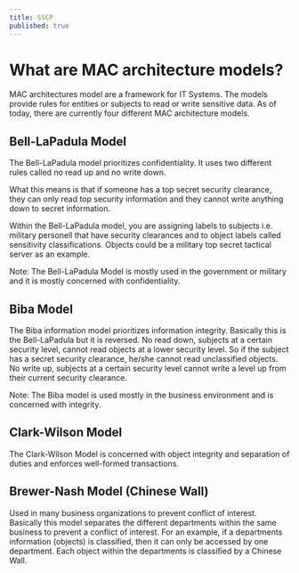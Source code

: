 ```yaml
---
title: SSCP
published: true
---
```


# What are MAC architecture models?

MAC architectures model are a framework for IT Systems. The models provide rules for entities or subjects to read or write sensitive data. As of today, there are currently four different MAC architecture models. 

## Bell-LaPadula Model

The Bell-LaPadula model prioritizes confidentiality. It uses two different rules called no read up and no write down.

What this means is that if someone has a top secret security clearance, they can only read top security information and they cannot write anything down to secret information.

Within the Bell-LaPadula model, you are assigning labels to subjects i.e. military personell that have security clearances and to object labels called sensitivity classifications. Objects could be a military top secret tactical server as an example.

Note: The Bell-LaPadula Model is mostly used in the government or military and it is mostly concerned with confidentiality.

## Biba Model

The Biba information model prioritizes information integrity. Basically this is the Bell-LaPadula but it is reversed. No read down, subjects at a certain security level, cannot read objects at a lower security level. So if the subject has a secret security clearance, he/she cannot read unclassified objects. No write up, subjects at a certain security level cannot write a level up from their current security clearance.

Note: The Biba model is used mostly in the business environment and is concerned with integrity. 

## Clark-Wilson Model

The Clark-Wilson Model is concerned with object integrity and separation of duties and enforces well-formed transactions.

## Brewer-Nash Model (Chinese Wall)

Used in many business organizations to prevent conflict of interest. Basically this model separates the different departments within the same business to prevent a conflict of interest. For an example, if a departments information (objects) is classified, then it can only be accessed by one department. Each object within the departments is classified by a Chinese Wall. 
